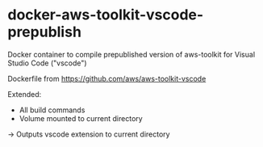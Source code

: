 # docker-aws-toolkit-vscode-prepublish
Docker container to compile prepublished version of aws-toolkit for Visual Studio Code ("vscode")


Dockerfile from https://github.com/aws/aws-toolkit-vscode

Extended:

- All build commands
- Volume mounted to current directory

-> Outputs vscode extension to current directory
